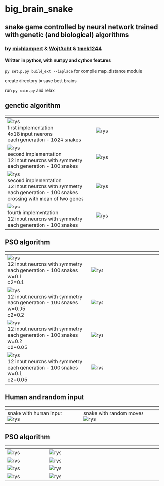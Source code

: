 # big_brain_snake

## snake game controlled by neural network trained with genetic (and biological) algorithms

### by [michlampert](http://github.com/michlampert) & [WojtAcht](http://github.com/WojtAcht) & [tmek1244](http://github.com/tmek1244)

#### Written in python, with numpy and cython features

`py setup.py build_ext --inplace` for compile map_distance module

create directory to save best brains

run `py main.py` and relax

## genetic algorithm

| <img width="1000px"> | <img width="1000px"> |
| -- | -- |
| ![rys](demos/demo_first_implementation.gif) <br/> first implementation <br/> 4x18 input neurons <br/> each generation - 1024 snakes| ![rys](logs/logs_1.png)|
| ![rys](demos/demo_second_implementation.gif) <br/> second implementation <br/> 12 input neurons with symmetry <br/> each generation - 100 snakes | ![rys](logs/logs_6.png)|
| ![rys](demos/demo_third_implementation.gif) <br/> second implementation <br/> 12 input neurons with symmetry <br/> each generation - 100 snakes <br/> crossing with mean of two genes| ![rys](logs/logs_5.png)|
| ![rys](demos/demo_fourth_implementation.gif) <br/> fourth implementation <br/> 12 input neurons with symmetry <br/> each generation - 100 snakes | ![rys](logs/logs_7.png)|


## PSO algorithm

| <img width="1000px"> | <img width="1000px"> |
| -- | -- |
| ![rys](demos/demo_PSO_1.gif) <br/> 12 input neurons with symmetry <br/> each generation - 100 snakes <br/> w=0.1 <br/> c2=0.1| ![rys](logs/logs_8.png) |
| ![rys](demos/demo_PSO_2.gif) <br/> 12 input neurons with symmetry <br/> each generation - 100 snakes <br/> w=0.05 <br/> c2=0.2 | ![rys](logs/logs_9.png) |
| ![rys](demos/demo_PSO_3.gif) <br/> 12 input neurons with symmetry <br/> each generation - 100 snakes <br/> w=0.2 <br/> c2=0.05 | ![rys](logs/logs_10.png) |
| ![rys](demos/demo_PSO_4.gif) <br/> 12 input neurons with symmetry <br/> each generation - 100 snakes <br/> w=0.1 <br/> c2=0.05 | ![rys](logs/logs_11.png) |


## Human and random input

| <img width="1000px"> | <img width="1000px"> |
| -- | -- |
| snake with human input <br/> ![rys](demos/demo.gif) | snake with random moves <br/> ![rys](demos/demo1.gif) |




## PSO algorithm

| <img width="1000px"> | <img width="1000px"> | <img width="1000px"> | <img width="1000px"> |
| -- | -- | -- | -- |
| ![rys](demos/demo_PSO_1.gif) | ![rys](logs/logs_8.png) |
| ![rys](demos/demo_PSO_2.gif) | ![rys](logs/logs_9.png) |
| ![rys](demos/demo_PSO_3.gif) | ![rys](logs/logs_10.png) |
| ![rys](demos/demo_PSO_4.gif) | ![rys](logs/logs_11.png) |


